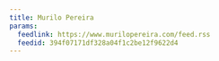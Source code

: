 ```yaml
---
title: Murilo Pereira
params:
  feedlink: https://www.murilopereira.com/feed.rss
  feedid: 394f07171df328a04f1c2be12f9622d4
---
```


